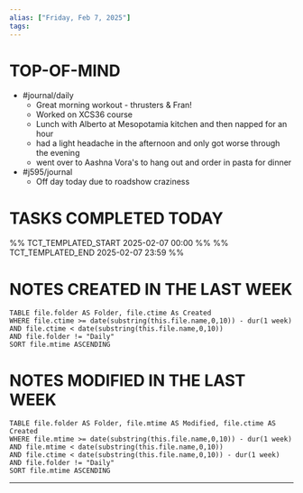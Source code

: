 ```yaml
---
alias: ["Friday, Feb 7, 2025"]
tags: 
---
```

# TOP-OF-MIND
- #journal/daily 
	- Great morning workout - thrusters & Fran!
	- Worked on XCS36 course
	- Lunch with Alberto at Mesopotamia kitchen and then napped for an hour
	- had a light headache in the afternoon and only got worse through the evening
	- went over to Aashna Vora's to hang out and order in pasta for dinner
- #j595/journal 
	- Off day today due to roadshow craziness

# TASKS COMPLETED TODAY
%% TCT_TEMPLATED_START 2025-02-07 00:00 %%
%% TCT_TEMPLATED_END 2025-02-07 23:59 %%



# NOTES CREATED IN THE LAST WEEK
``` dataview
TABLE file.folder AS Folder, file.ctime As Created
WHERE file.ctime >= date(substring(this.file.name,0,10)) - dur(1 week) 
AND file.ctime < date(substring(this.file.name,0,10)) 
AND file.folder != "Daily"
SORT file.mtime ASCENDING
```

# NOTES MODIFIED IN THE LAST WEEK
``` dataview
TABLE file.folder AS Folder, file.mtime AS Modified, file.ctime AS Created
WHERE file.mtime >= date(substring(this.file.name,0,10)) - dur(1 week)
AND file.mtime < date(substring(this.file.name,0,10))
AND file.ctime < date(substring(this.file.name,0,10)) - dur(1 week)
AND file.folder != "Daily"
SORT file.mtime ASCENDING
```
---
